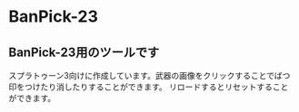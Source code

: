 # BanPick-23
## BanPick-23用のツールです
スプラトゥーン3向けに作成しています。武器の画像をクリックすることでばつ印をつけたり消したりすることができます。
リロードするとリセットすることができます。
